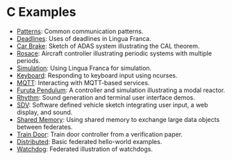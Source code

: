 # C Examples
* [Patterns](src/patterns/README.md): Common communication patterns.
* [Deadlines](src/deadlines/README.md): Uses of deadlines in Lingua Franca.
* [Car Brake](src/car-brake/README.md): Sketch of ADAS system illustrating the CAL theorem.
* [Rosace](src/rosace/README.md): Aircraft controller illustrating periodic systems with multiple periods.
* [Simulation](src/simulation/README.md): Using Lingua Franca for simulation.
* [Keyboard](src/keyboard/README.md): Responding to keyboard input using ncurses.
* [MQTT](src/mqtt/README.md): Interacting with MQTT-based services.
* [Furuta Pendulum](src/modal_models/FurutaPendulum/README.md): A controller and simulation illustrating a modal reactor.
* [Rhythm](src/rhythm/README.md): Sound generation and terminal user interface demos.
* [SDV](src/sdv/README.md): Software defined vehicle sketch integrating user input, a web display, and sound.
* [Shared Memory](src/shared-memory/README.md): Using shared memory to exchange large data objects between federates. 
* [Train Door](src/train-door/README.md): Train door controller from a verification paper.
* [Distributed](src/distributed/README.md): Basic federated hello-world examples.
* [Watchdog](src/watchdog/README.md): Federated illustration of watchdogs.

